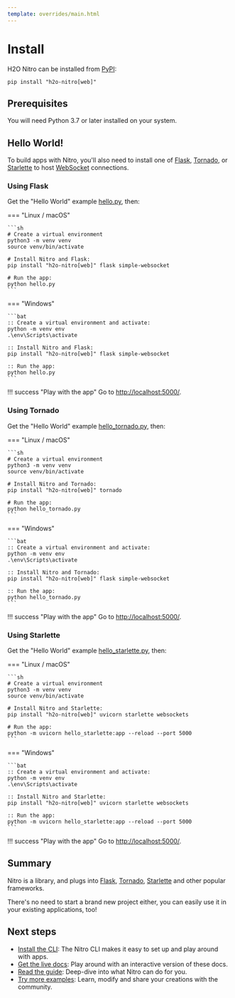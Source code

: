 ```yaml
---
template: overrides/main.html
---
```

# Install

H2O Nitro can be installed from [PyPI](https://pypi.org/project/h2o-nitro/):

```
pip install "h2o-nitro[web]"
```

## Prerequisites

You will need Python 3.7 or later installed on your system.

## Hello World!

To build apps with Nitro, you'll also need to install one of [Flask](https://flask.palletsprojects.com/),
[Tornado](https://www.tornadoweb.org/), or [Starlette](https://www.starlette.io/)
to host [WebSocket](https://en.wikipedia.org/wiki/WebSocket) connections.

### Using Flask

Get the "Hello World" example [hello.py](https://raw.githubusercontent.com/h2oai/nitro/main/py/examples/hello.py), then:

=== "Linux / macOS"

    ```sh
    # Create a virtual environment
    python3 -m venv venv
    source venv/bin/activate

    # Install Nitro and Flask:
    pip install "h2o-nitro[web]" flask simple-websocket

    # Run the app:
    python hello.py
    ```
    

=== "Windows"

    ```bat
    :: Create a virtual environment and activate:
    python -m venv env
    .\env\Scripts\activate

    :: Install Nitro and Flask:
    pip install "h2o-nitro[web]" flask simple-websocket

    :: Run the app:
    python hello.py
    ```

!!! success "Play with the app"
    Go to [http://localhost:5000/](http://localhost:5000/).

### Using Tornado

Get the "Hello World" example [hello_tornado.py](https://raw.githubusercontent.com/h2oai/nitro/main/py/examples/hello_tornado.py), then:

=== "Linux / macOS"

    ```sh
    # Create a virtual environment
    python3 -m venv venv
    source venv/bin/activate

    # Install Nitro and Tornado:
    pip install "h2o-nitro[web]" tornado

    # Run the app:
    python hello_tornado.py
    ```


=== "Windows"

    ```bat
    :: Create a virtual environment and activate:
    python -m venv env
    .\env\Scripts\activate

    :: Install Nitro and Tornado:
    pip install "h2o-nitro[web]" flask simple-websocket

    :: Run the app:
    python hello_tornado.py
    ```

!!! success "Play with the app"
    Go to [http://localhost:5000/](http://localhost:5000/).

### Using Starlette

Get the "Hello World" example [hello_starlette.py](https://raw.githubusercontent.com/h2oai/nitro/main/py/examples/hello_starlette.py), then:

=== "Linux / macOS"

    ```sh
    # Create a virtual environment
    python3 -m venv venv
    source venv/bin/activate

    # Install Nitro and Starlette:
    pip install "h2o-nitro[web]" uvicorn starlette websockets

    # Run the app:
    python -m uvicorn hello_starlette:app --reload --port 5000
    ```


=== "Windows"

    ```bat
    :: Create a virtual environment and activate:
    python -m venv env
    .\env\Scripts\activate

    :: Install Nitro and Starlette:
    pip install "h2o-nitro[web]" uvicorn starlette websockets

    :: Run the app:
    python -m uvicorn hello_starlette:app --reload --port 5000
    ```

!!! success "Play with the app"
    Go to [http://localhost:5000/](http://localhost:5000/).

## Summary

Nitro is a library, and plugs into [Flask](https://flask.palletsprojects.com/), 
[Tornado](https://www.tornadoweb.org/), [Starlette](https://www.starlette.io/) and other popular frameworks.

There's no need to start a brand new project either, you can easily use it in your existing applications, too!

## Next steps

- [Install the CLI](cli.md): The Nitro CLI makes it easy to set up and play around with apps.
- [Get the live docs](live-docs.md): Play around with an interactive version of these docs.
- [Read the guide](guide/basics.md): Deep-dive into what Nitro can do for you.
- [Try more examples](examples/index.md): Learn, modify and share your creations with the community.

